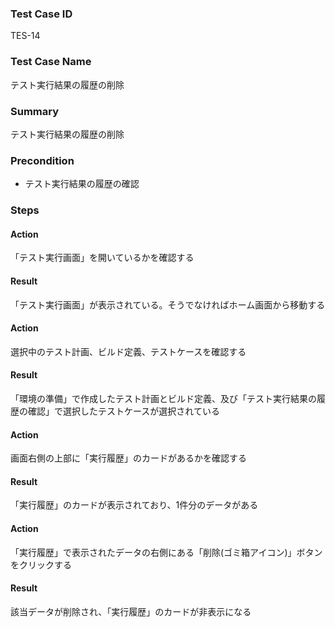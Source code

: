 ### Test Case ID
TES-14

### Test Case Name
テスト実行結果の履歴の削除

### Summary
テスト実行結果の履歴の削除

### Precondition
* テスト実行結果の履歴の確認

### Steps

#### Action
「テスト実行画面」を開いているかを確認する
#### Result
「テスト実行画面」が表示されている。そうでなければホーム画面から移動する

#### Action
選択中のテスト計画、ビルド定義、テストケースを確認する
#### Result
「環境の準備」で作成したテスト計画とビルド定義、及び「テスト実行結果の履歴の確認」で選択したテストケースが選択されている

#### Action
画面右側の上部に「実行履歴」のカードがあるかを確認する
#### Result
「実行履歴」のカードが表示されており、1件分のデータがある

#### Action
「実行履歴」で表示されたデータの右側にある「削除(ゴミ箱アイコン)」ボタンをクリックする
#### Result
該当データが削除され、「実行履歴」のカードが非表示になる
